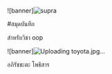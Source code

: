 ![banner]![supra](https://github.com/apirachata/apirachata.github.io/assets/159878448/e5618201-323a-41a8-962c-7813b39dc82f)


#สมุดบันทึก

สำหรับวิชา oop

![banner]![Uploading toyota.jpg…]()


อภิรัชชะตะ โพธิสาร
